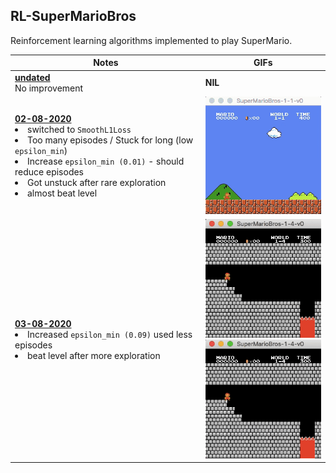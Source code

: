 ## RL-SuperMarioBros

Reinforcement learning algorithms implemented to play SuperMario.

| Notes | GIFs |
| --- | --- |
| <ins>**undated**</ins> <br> No improvement | **NIL** | 
| <ins>**02-08-2020**</ins> <li>switched to `SmoothL1Loss`<li>Too many episodes / Stuck for long (low `epsilon_min`)<li>Increase `epsilon_min (0.01)` - should reduce episodes<li>Got unstuck after rare exploration<li>almost beat level | ![1-1-v0](https://github.com/nimishsantosh107/RL-SuperMarioBros/raw/master/videos/02-08-2020-1-1-v0.gif) |
| <ins>**03-08-2020**</ins> <li>Increased `epsilon_min (0.09)` used less episodes<li>beat level after more exploration | ![1-4-v0](https://github.com/nimishsantosh107/RL-SuperMarioBros/raw/master/videos/03-08-2020-1-4-v0-a.gif) <br> ![1-4-v0](https://github.com/nimishsantosh107/RL-SuperMarioBros/raw/master/videos/03-08-2020-1-4-v0-b.gif)|

